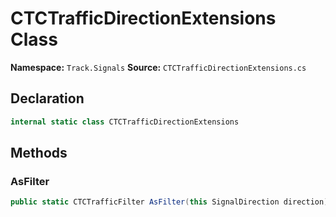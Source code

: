 # CTCTrafficDirectionExtensions Class

**Namespace:** `Track.Signals`
**Source:** `CTCTrafficDirectionExtensions.cs`

## Declaration

```csharp
internal static class CTCTrafficDirectionExtensions
```

## Methods

### AsFilter

```csharp
public static CTCTrafficFilter AsFilter(this SignalDirection direction)
```

